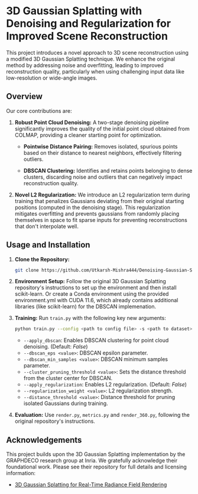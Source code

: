 # 3D Gaussian Splatting with Denoising and Regularization for Improved Scene Reconstruction

This project introduces a novel approach to 3D scene reconstruction using a modified 3D Gaussian Splatting technique. We enhance the original method by addressing noise and overfitting, leading to improved reconstruction quality, particularly when using challenging input data like low-resolution or wide-angle images.

## Overview

Our core contributions are:

1.  **Robust Point Cloud Denoising:** A two-stage denoising pipeline significantly improves the quality of the initial point cloud obtained from COLMAP, providing a cleaner starting point for optimization.

    *   **Pointwise Distance Pairing:** Removes isolated, spurious points based on their distance to nearest neighbors, effectively filtering outliers.

    *   **DBSCAN Clustering:** Identifies and retains points belonging to dense clusters, discarding noise and outliers that can negatively impact reconstruction quality.

2.  **Novel L2 Regularization:**  We introduce an L2 regularization term during training that penalizes Gaussians deviating from their original starting positions (computed in the denoising stage). This regularization mitigates overfitting and prevents gaussians from randomly placing themselves in space to fit sparse inputs for preventing reconstructions that don't interpolate well.

## Usage and Installation

1.  **Clone the Repository:**

    ```bash
    git clone https://github.com/Utkarsh-Mishra444/Denoising-Gaussian-Splatting.git --recursive
    ```

2.  **Environment Setup:** Follow the original 3D Gaussian Splatting repository's instructions to set up the environment and then install scikit-learn. Or create a Conda environment using the provided environment.yml with CUDA 11.6, which already contains additional libraries (like scikit-learn) for the DBSCAN implemenation.

3.  **Training:** Run `train.py` with the following key new arguments:

    ```bash
    python train.py --config <path to config file> -s <path to dataset> -m <path to log directory> --apply_dbscan --apply_regularization
    ```

    *   `--apply_dbscan`: Enables DBSCAN clustering for point cloud denoising. (Default: *False*)
    *   `--dbscan_eps <value>`: DBSCAN epsilon parameter.
    *   `--dbscan_min_samples <value>`: DBSCAN minimum samples parameter.
    *   `--cluster_pruning_threshold <value>`: Sets the distance threshold from the cluster center for DBSCAN.
    *   `--apply_regularization`: Enables L2 regularization. (Default: *False*)
    *   `--regularization_weight <value>`: L2 regularization strength.
    *   `--distance_threshold <value>`: Distance threshold for pruning isolated Gaussians during training.

4.  **Evaluation:** Use  `render.py`, `metrics.py` and `render_360.py`, following the original repository's instructions.

## Acknowledgements
This project builds upon the 3D Gaussian Splatting implementation by the GRAPHDECO research group at Inria.  We gratefully acknowledge their foundational work.  Please see their repository for full details and licensing information:

*   [3D Gaussian Splatting for Real-Time Radiance Field Rendering](https://github.com/graphdeco-inria/gaussian-splatting)
